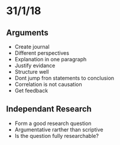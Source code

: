 # 31/1/18
## Arguments
* Create journal
* Different perspectives
* Explanation in one paragraph
* Justify evidance
* Structure well
* Dont jump fron statements to conclusion
* Correlation is not causation
* Get feedback
## Independant Research
* Form a good research question
* Argumentative rarther than scriptive
* Is the question fully researchable?
